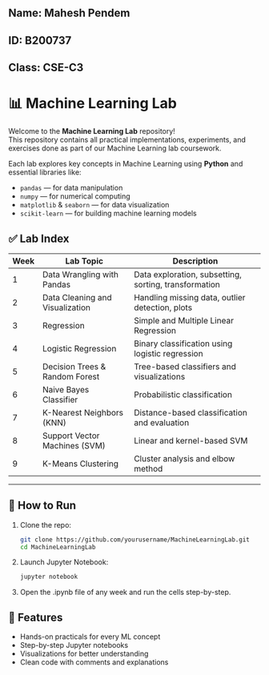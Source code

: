 ## **Name:** Mahesh Pendem  
## **ID:** B200737  
## **Class:** CSE-C3

# 📊 Machine Learning Lab

Welcome to the **Machine Learning Lab** repository!  
This repository contains all practical implementations, experiments, and exercises done as part of our Machine Learning lab coursework.

Each lab explores key concepts in Machine Learning using **Python** and essential libraries like:

- `pandas` — for data manipulation
- `numpy` — for numerical computing
- `matplotlib` & `seaborn` — for data visualization
- `scikit-learn` — for building machine learning models
## ✅ Lab Index

| Week | Lab Topic                      | Description |
|------|--------------------------------|-------------|
| 1    | Data Wrangling with Pandas     | Data exploration, subsetting, sorting, transformation |
| 2    | Data Cleaning and Visualization| Handling missing data, outlier detection, plots |
| 3    | Regression                     | Simple and Multiple Linear Regression |
| 4    | Logistic Regression            | Binary classification using logistic regression |
| 5    | Decision Trees & Random Forest | Tree-based classifiers and visualizations |
| 6    | Naive Bayes Classifier         | Probabilistic classification |
| 7    | K-Nearest Neighbors (KNN)      | Distance-based classification and evaluation |
| 8    | Support Vector Machines (SVM)  | Linear and kernel-based SVM |
| 9    | K-Means Clustering             | Cluster analysis and elbow method |

---

## 🧪 How to Run

1. Clone the repo:
   ```bash
   git clone https://github.com/yourusername/MachineLearningLab.git
   cd MachineLearningLab 
2. Launch Jupyter Notebook:
   ```bash
   jupyter notebook
3. Open the .ipynb file of any week and run the cells step-by-step.
## 📌 Features
   - Hands-on practicals for every ML concept
   - Step-by-step Jupyter notebooks
   - Visualizations for better understanding
   - Clean code with comments and explanations
